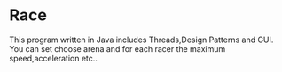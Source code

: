 # Race
This program written in Java includes Threads,Design Patterns and GUI.
You can set choose arena and for each racer the maximum speed,acceleration etc..



